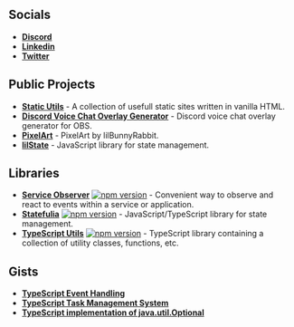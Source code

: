 ## Socials
* **[Discord](https://discord.com/users/237509022301814784)**  
* **[Linkedin](https://www.linkedin.com/in/andraz-mesaric-sirec-207371114/)**  
* **[Twitter](https://twitter.com/lilBunnyRabbit_)**  

## Public Projects
* **[Static Utils](https://lilbunnyrabbit.github.io/static-utils/)** - A collection of usefull static sites written in vanilla HTML.
* **[Discord Voice Chat Overlay Generator](https://lilbunnyrabbit.github.io/discord-vc-overlay/)** - Discord voice chat overlay generator for OBS.
* **[PixelArt](https://lilbunnyrabbit.github.io/pixelart/)** - PixelArt by lilBunnyRabbit.
* **[lilState](https://github.com/lilBunnyRabbit/lilstate)** - JavaScript library for state management.

## Libraries

* **[Service Observer](https://github.com/lilBunnyRabbit/service-observer)** [![npm version](https://img.shields.io/npm/v/@lilbunnyrabbit/service-observer.svg)](https://www.npmjs.com/package/@lilbunnyrabbit/service-observer) - Convenient way to observe and react to events within a service or application.
* **[Statefulia](https://github.com/lilBunnyRabbit/statefulia)** [![npm version](https://img.shields.io/npm/v/@lilbunnyrabbit/statefulia.svg)](https://www.npmjs.com/package/@lilbunnyrabbit/statefulia) - JavaScript/TypeScript library for state management.
* **[TypeScript Utils](https://github.com/lilBunnyRabbit/typescript-utils)** [![npm version](https://img.shields.io/npm/v/@lilbunnyrabbit/utils.svg)](https://www.npmjs.com/package/@lilbunnyrabbit/utils) - TypeScript library containing a collection of utility classes, functions, etc.

## Gists
* **[TypeScript Event Handling](https://gist.github.com/lilBunnyRabbit/5c4370375c4974220f20c8b7a392de91)**
* **[TypeScript Task Management System](https://gist.github.com/lilBunnyRabbit/8ba9a800b7cf9f91df84e15e9a2d6faa)**
* **[TypeScript implementation of java.util.Optional<T>](https://gist.github.com/lilBunnyRabbit/ab44b9bafca79cf1fa8024d833a60e24)**
<!--
**lilBunnyRabbit/lilBunnyRabbit** is a ✨ _special_ ✨ repository because its `README.md` (this file) appears on your GitHub profile.

Here are some ideas to get you started:

- 🔭 I’m currently working on ...
- 🌱 I’m currently learning ...
- 👯 I’m looking to collaborate on ...
- 🤔 I’m looking for help with ...
- 💬 Ask me about ...
- 📫 How to reach me: ...
- 😄 Pronouns: ...
- ⚡ Fun fact: ...
-->
